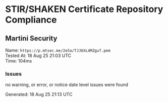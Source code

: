 # STIR/SHAKEN Certificate Repository Compliance

## Martini Security

Name: `https://p.mtsec.me/2e5a/TJJ6XL4MZgu7.pem`\
Tested At: 18 Aug 25 21:03 UTC\
Time: 104ms

### Issues

no warning, or error, or notice date level issues were found

Generated: 18 Aug 25 21:13 UTC